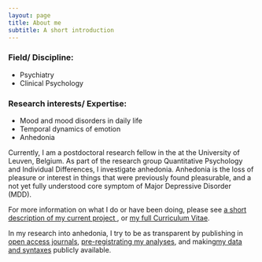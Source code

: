 ```yaml
---
layout: page
title: About me
subtitle: A short introduction
---
```


### Field/ Discipline:

- Psychiatry
- Clinical Psychology

### Research interests/ Expertise:

- Mood and mood disorders in daily life
- Temporal dynamics of emotion
- Anhedonia


Currently, I am a postdoctoral research fellow in the at the University of Leuven, Belgium. As part of the research group Quantitative Psychology and Individual Differences, I investigate anhedonia. Anhedonia is the loss of pleasure or interest in things that were previously found pleasurable, and a not yet fully understood core symptom of Major Depressive Disorder (MDD).

For more information on what I do or have been doing, please see [a short description of my current project ](https://www.kuleuven.be/onderzoek/portaal/#/projecten/3H170397?hl=en&lang=en), or [my full Curriculum Vitae](https://heiningave.github.io/CV/).

In my research into anhedonia, I try to be as transparent by publishing in [open access journals](https://en.wikipedia.org/wiki/Open_access), [pre-registrating my analyses](https://osf.io/7n4qu/), and making[my data and syntaxes](https://osf.io/k7rfu/) publicly available.
